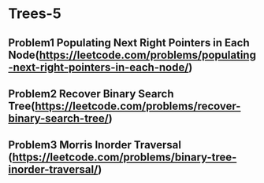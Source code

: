 # Trees-5

## Problem1 Populating Next Right Pointers in Each Node(https://leetcode.com/problems/populating-next-right-pointers-in-each-node/)
## Problem2 Recover Binary Search Tree(https://leetcode.com/problems/recover-binary-search-tree/)
## Problem3 Morris Inorder Traversal (https://leetcode.com/problems/binary-tree-inorder-traversal/)

